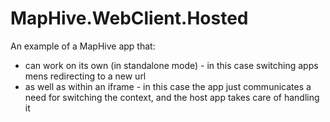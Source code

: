 # MapHive.WebClient.Hosted

An example of a MapHive app that:
* can work on its own (in standalone mode) - in this case switching apps mens redirecting to a new url
* as well as within an iframe - in this case the app just communicates a need for switching the context, and the host app takes care of handling it